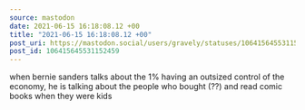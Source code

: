 ```yaml
---
source: mastodon
date: 2021-06-15 16:18:08.12 +00
title: "2021-06-15 16:18:08.12 +00"
post_uri: https://mastodon.social/users/gravely/statuses/106415645531152459
post_id: 106415645531152459
---
```

when bernie sanders talks about the 1% having an outsized control of the economy, he is talking about the people who bought (??) and read comic books when they were kids



